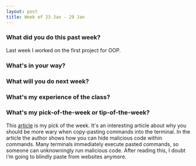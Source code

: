 ```yaml
---
layout: post
title: Week of 23 Jan - 29 Jan
---
```


### What did you do this past week?
Last week I worked on the first project for OOP. 

### What's in your way?


### What will you do next week?

### What's my experience of the class?


### What's my pick-of-the-week or tip-of-the-week?
This [article](https://lifepluslinux.blogspot.com/2017/01/look-before-you-paste-from-website-to.html) is my pick of the week. It's an interesting article about why you should be more wary when copy-pasting commands into the terminal. In the article the author shows how you can hide malicious code within commands. Many terminals immediately execute pasted commands, so someone can unknowningly run malicious code. After reading this, I doubt i'm going to blindly paste from websites anymore. 

